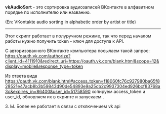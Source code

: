 <b>vkAudioSort</b> - это сортировка аудиозаписей ВКонтакте в алфавитном порядке по исполнителю или названию.

(En: VKontakte audio sorting in alphabetic order by artist or title)
<hr>

Этот скрипт работает в полуручном режиме, так что перед началом работы нужно получить token - ключ для доступа к API.

С авторизованного ВКонтакте компьютера посылаем такой запрос: 
https://oauth.vk.com/authorize?client_id=4111910&redirect_uri=https://oauth.vk.com/blank.html&scope=12&display=mobile&response_type=token
        
Из ответа вида  https://oauth.vk.com/blank.html#access_token=f18060fc76c927980ba65f828521e47acb8b3b59843d90de54893e9a25cb2c9937304ed926bcf83768a3c&expires_in=86400&user_id=51758590  копируем access_token и user_id, обновляем их в скрипте и запускаем..

З. Ы. Более не работает в связи с отключением vk api

